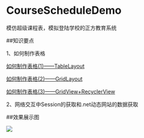 # CourseScheduleDemo
模仿超级课程表，模拟登陆学校的正方教育系统

##知识要点

1、如何制作表格

[如何制作表格(1)——TableLayout](http://blog.csdn.net/chen19960724/article/details/52650222)

[如何制作表格(2)——GridLayout](http://blog.csdn.net/chen19960724/article/details/52651244)

[如何制作表格(3)——GridView+RecyclerView](http://blog.csdn.net/chen19960724/article/details/52691726)

2、网络交互中Session的获取和.net动态网站的数据获取

##效果展示图

![](https://github.com/newbiechen1024/CourseScheduleDemo/blob/master/showEffect/CourseScheduleDemo.gif)
